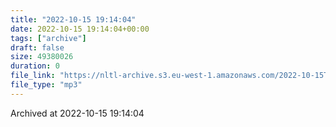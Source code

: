 ```yaml
---
title: "2022-10-15 19:14:04"
date: 2022-10-15 19:14:04+00:00
tags: ["archive"]
draft: false
size: 49380026
duration: 0
file_link: "https://nltl-archive.s3.eu-west-1.amazonaws.com/2022-10-15T191404.mp3"
file_type: "mp3"
---
```

Archived at 2022-10-15 19:14:04
            